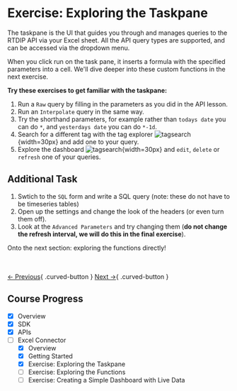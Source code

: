 # Exercise: Exploring the Taskpane

The taskpane is the UI that guides you through and manages queries to the RTDIP API via your Excel sheet. All the API query types are supported, and can be accessed via the dropdown menu.

>
When you click run on the task pane, it inserts a formula with the specified parameters into a cell. We'll dive deeper into these custom functions in the next exercise.
>

**Try these exercises to get familiar with the taskpane:**

1. Run a `Raw` query by filling in the parameters as you did in the API lesson.
2. Run an `Interpolate` query in the same way.
3. Try the shorthand parameters, for example rather than `todays date` you can do `*`, and `yesterdays date` you can do `*-1d`.
4. Search for a different tag with the tag explorer ![tagsearch](assets/tagsearch-icon.png){width=30px} and add one to your query.
5. Explore the dashboard ![tagsearch](assets/dashboard-icon.png){width=30px} and `edit`, `delete` or `refresh` one of your queries.


## Additional Task

1. Swtich to the `SQL` form and write a SQL query (note: these do not have to be timeseries tables)
2. Open up the settings and change the look of the headers (or even turn them off).
3. Look at the `Advanced Parameters` and try changing them (**do not change the refresh interval, we will do this in the final exercise**).


Onto the next section: exploring the functions directly!

<br></br>
[← Previous](./getting-started.md){ .curved-button }
[Next →](./functions.md){ .curved-button }

## Course Progress
-   [X] Overview
-   [X] SDK
-   [X] APIs
-   [ ] Excel Connector
    *   [X] Overview
    *   [X] Getting Started
    *   [X] Exercise: Exploring the Taskpane
    *   [ ] Exercise: Exploring the Functions
    *   [ ] Exercise: Creating a Simple Dashboard with Live Data